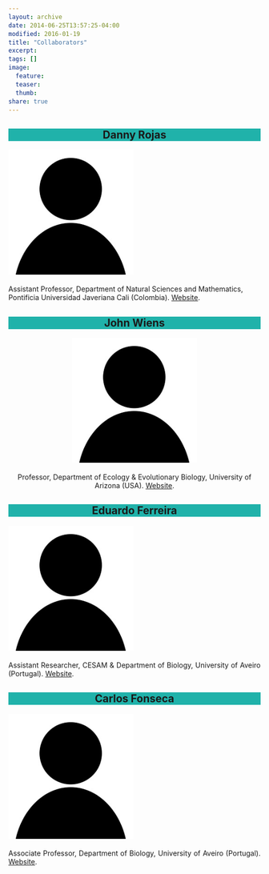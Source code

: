 ```yaml
---
layout: archive
date: 2014-06-25T13:57:25-04:00
modified: 2016-01-19
title: "Collaborators"
excerpt:
tags: []
image:
  feature:
  teaser:
  thumb:
share: true
---
```




<div class="tiles">

<div class="tile">
  <h2 class="post-title"  style="background-color:lightseagreen; text-align: center; width: 100%;" itemprop="headline">Danny Rojas</h2>
  <p align="left">
  <img src="images/placeholder.jpg" width="250">  <br> <br>
  Assistant Professor, Department of Natural Sciences and Mathematics, Pontificia Universidad Javeriana Cali (Colombia). <a href="https://rojasdanny.wordpress.com">Website</a>.
  </p>
</div><!-- /.tile -->

<div class="tile">
  <h2 class="post-title"  style="background-color:lightseagreen; text-align: center; width: 100%;" itemprop="headline">John Wiens</h2>
  <p align="center">
  <img src="images/placeholder.jpg" width="250">  <br> <br>
  Professor, Department of Ecology & Evolutionary Biology, University of Arizona (USA). <a href="https://www.wienslab.com/Home.html">Website</a>.
  </p>
</div><!-- /.tile -->

<div class="tile">
  <h2 class="post-title"  style="background-color:lightseagreen; text-align: center; width: 100%;" itemprop="headline">Eduardo Ferreira</h2>
  <p align="justify">
  <img src="images/placeholder.jpg" width="250">  <br> <br>
  Assistant Researcher, CESAM & Department of Biology, University of Aveiro (Portugal). <a href="https://www.cienciavitae.pt/portal/en/581B-7ED8-3A0F">Website</a>.
  </p>
</div><!-- /.tile -->

<div class="tile">
  <h2 class="post-title"  style="background-color:lightseagreen; text-align: center; width: 100%;" itemprop="headline">Carlos Fonseca</h2>
  <p align="justify">
  <img src="images/placeholder.jpg" width="250">  <br> <br>
  Associate Professor, Department of Biology, University of Aveiro (Portugal). <a href="https://www.cienciavitae.pt/portal/en/8610-54AB-874A">Website</a>.
  </p>
</div><!-- /.tile -->


</div><!-- /.tiles -->



 <br> <br> <br> <br>
